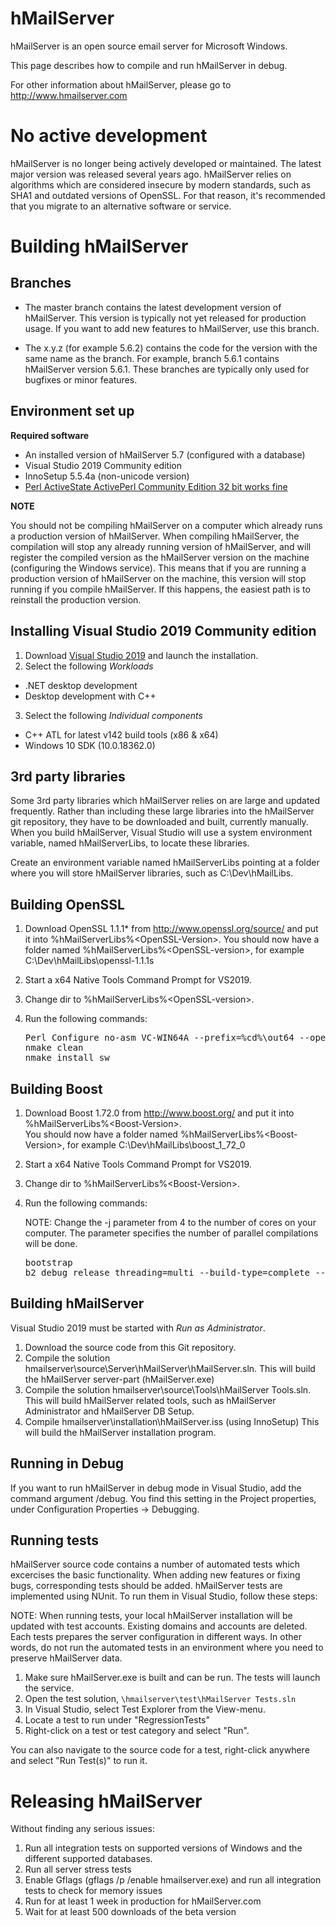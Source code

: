 hMailServer
===========

hMailServer is an open source email server for Microsoft Windows.

This page describes how to compile and run hMailServer in debug. 

For other information about hMailServer, please go to http://www.hmailserver.com

No active development
=====================

hMailServer is no longer being actively developed or maintained. The latest major version was released several years ago. hMailServer relies on algorithms which are considered insecure by modern standards, such as SHA1 and outdated versions of OpenSSL. For that reason, it's recommended that you migrate to an alternative software or service.

Building hMailServer
====================

Branches
--------

   * The master branch contains the latest development version of hMailServer. This version is typically not yet released for production usage. If you want to add new features to hMailServer, use this branch.
   
   * The x.y.z (for example 5.6.2) contains the code for the version with the same name as the branch. For example, branch 5.6.1 contains hMailServer version 5.6.1. These branches are typically only used for bugfixes or minor features.

Environment set up
---------------------

**Required software**

   * An installed version of hMailServer 5.7 (configured with a database)
   * Visual Studio 2019 Community edition
   * InnoSetup 5.5.4a (non-unicode version)
   * [Perl ActiveState ActivePerl Community Edition 32 bit works fine](https://www.activestate.com/activeperl/downloads)
   
**NOTE**

You should not be compiling hMailServer on a computer which already runs a production version of hMailServer. When compiling hMailServer, the compilation will stop any already running version of hMailServer, and will register the compiled version as the hMailServer version on the machine (configuring the Windows service). This means that if you are running a production version of hMailServer on the machine, this version will stop running if you compile hMailServer. If this happens, the easiest path is to reinstall the production version.

Installing Visual Studio 2019 Community edition
----------------------------------------------

1. Download [Visual Studio 2019](https://visualstudio.microsoft.com/vs/) and launch the installation.
2. Select the following _Workloads_
  * .NET desktop development
  * Desktop development with C++
3. Select the following _Individual components_
  * C++ ATL for latest v142 build tools (x86 & x64)
  * Windows 10 SDK (10.0.18362.0)

3rd party libraries
-------------------

Some 3rd party libraries which hMailServer relies on are large and updated frequently. Rather than including these large libraries into the hMailServer git repository, they have to be downloaded and built, currently manually. When you build hMailServer, Visual Studio will use a system environment variable, named hMailServerLibs, to locate these libraries.

Create an environment variable named hMailServerLibs pointing at a folder where you will store hMailServer libraries, such as C:\Dev\hMailLibs.

Building OpenSSL
----------------
1. Download OpenSSL 1.1.1* from http://www.openssl.org/source/ and put it into %hMailServerLibs%\<OpenSSL-Version>.
   You should now have a folder named %hMailServerLibs%\<OpenSSL-version>, for example C:\Dev\hMailLibs\openssl-1.1.1s
2. Start a x64 Native Tools Command Prompt for VS2019.
3. Change dir to %hMailServerLibs%\<OpenSSL-version>.
3. Run the following commands:

   <pre>
   Perl Configure no-asm VC-WIN64A --prefix=%cd%\out64 --openssldir=%cd%\out64 -D_WIN32_WINNT=0x600
   nmake clean   
   nmake install_sw
   </pre>

Building Boost
--------------
1. Download Boost 1.72.0 from http://www.boost.org/ and put it into %hMailServerLibs%\<Boost-Version>.  
   You should now have a folder named %hMailServerLibs%\<Boost-Version>, for example C:\Dev\hMailLibs\boost_1_72_0
2. Start a x64 Native Tools Command Prompt for VS2019.
3. Change dir to %hMailServerLibs%\<Boost-Version>.
4. Run the following commands:
 
   NOTE: Change the -j parameter from 4 to the number of cores on your computer. The parameter specifies the number of parallel compilations will be done.

   <pre>
   bootstrap
   b2 debug release threading=multi --build-type=complete --toolset=msvc address-model=64 stage --build-dir=out64 -j 4
   </pre>

Building hMailServer
--------------------

Visual Studio 2019 must be started with _Run as Administrator_.

1. Download the source code from this Git repository.
2. Compile the solution hmailserver\source\Server\hMailServer\hMailServer.sln.
   This will build the hMailServer server-part (hMailServer.exe)
3. Compile the solution hmailserver\source\Tools\hMailServer Tools.sln.
   This will build hMailServer related tools, such as hMailServer Administrator and hMailServer DB Setup.
4. Compile hmailserver\installation\hMailServer.iss (using InnoSetup)
   This will build the hMailServer installation program.

Running in Debug
----------------

If you want to run hMailServer in debug mode in Visual Studio, add the command argument /debug. You find this setting in the Project properties, under Configuration Properties -> Debugging.

Running tests
-------------

hMailServer source code contains a number of automated tests which excercises the basic functionality. When adding new features or fixing bugs, corresponding tests should be added. hMailServer tests are implemented using NUnit. To run them in Visual Studio, follow these steps:

NOTE: When running tests, your local hMailServer installation will be updated with test accounts. Existing domains and accounts are deleted. Each tests prepares the server configuration in different ways. In other words, do not run the automated tests in an environment where you need to preserve hMailServer data.

1. Make sure hMailServer.exe is built and can be run. The tests will launch the service.
2. Open the test solution, `\hmailserver\test\hMailServer Tests.sln`
3. In Visual Studio, select Test Explorer from the View-menu. 
4. Locate a test to run under "RegressionTests"
5. Right-click on a test or test category and select "Run".

You can also navigate to the source code for a test, right-click anywhere and select "Run Test(s)" to run it.

Releasing hMailServer
=====================

Without finding any serious issues:

1. Run all integration tests on supported versions of Windows and the different supported databases. 
2. Run all server stress tests
3. Enable Gflags (gflags /p /enable hmailserver.exe) and run all integration tests to check for memory issues
4. Run for at least 1 week in production for hMailServer.com
5. Wait for at least 500 downloads of the beta version
